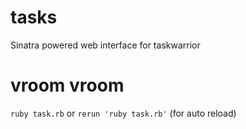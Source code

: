 # tasks
Sinatra powered web interface for taskwarrior

# vroom vroom
`ruby task.rb`
or
`rerun 'ruby task.rb'` (for auto reload)
